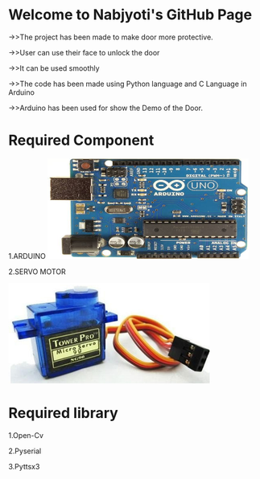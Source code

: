 <h1>Welcome to Nabjyoti's GitHub Page</h1>
->>The project has been made to make door more protective.

->>User can use their face to unlock the door

->>It can be used smoothly

->>The code has been made using Python language and C Language in Arduino

->>Arduino has been used for show the Demo of the Door.

<h1>Required Component</h1>
1.ARDUINO

<img src="12/1.jpeg" width=400 height=200>

2.SERVO MOTOR

<img src="12/4.jpg" width=400 height=200>

<h1>Required library</h1>

1.Open-Cv

2.Pyserial

3.Pyttsx3
